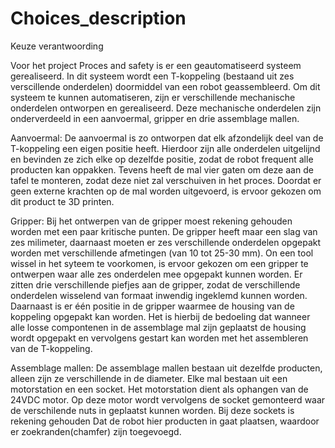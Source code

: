 # Choices_description

Keuze verantwoording

Voor het project Proces and safety is er een geautomatiseerd systeem gerealiseerd. In dit systeem wordt een T-koppeling (bestaand uit zes verscillende onderdelen) doormiddel van een robot geassembleerd. Om dit systeem te kunnen automatiseren, zijn er verschillende mechanische onderdelen ontworpen en gerealiseerd. Deze mechanische onderdelen zijn onderverdeeld in een aanvoermal, gripper en drie assemblage mallen.

Aanvoermal:
De aanvoermal is zo ontworpen dat elk afzondelijk deel van de T-koppeling een eigen positie heeft. Hierdoor zijn alle onderdelen uitgelijnd en bevinden ze zich elke op dezelfde positie, zodat de robot frequent alle producten kan oppakken. Tevens heeft de mal vier gaten om deze aan de tafel te monteren, zodat deze niet zal verschuiven in het proces. Doordat er geen externe krachten op de mal worden uitgevoerd, is ervoor gekozen om dit product te 3D printen.

Gripper:
Bij het ontwerpen van de gripper moest rekening gehouden worden met een paar kritische punten. De gripper heeft maar een slag van zes milimeter, daarnaast moeten er zes verschillende onderdelen opgepakt worden met verschillende afmetingen (van 10 tot 25-30 mm). On een tool wissel in het syteem te voorkomen, is ervoor gekozen om een gripper te ontwerpen waar alle zes onderdelen mee opgepakt kunnen worden. Er zitten drie verschillende piefjes aan de gripper, zodat de verschillende onderdelen wisselend van formaat inwendig ingeklemd kunnen worden. Daarnaast is er één positie in de gripper waarmee de housing van de koppeling opgepakt kan worden. Het is hierbij de bedoeling dat wanneer alle losse compontenen in de assemblage mal zijn geplaatst de housing wordt opgepakt en vervolgens gestart kan worden met het assembleren van de T-koppeling.

Assemblage mallen:
De assemblage mallen bestaan uit dezelfde producten, alleen zijn ze verschillende in de diameter. Elke mal bestaan uit een motorstation en een socket. Het motorstation dient als ophangen van de 24VDC motor. Op deze motor wordt vervolgens de socket gemonteerd waar de verschilende nuts in geplaatst kunnen worden. Bij deze sockets is rekening gehouden Dat de robot hier producten in gaat plaatsen, waardoor er zoekranden(chamfer) zijn toegevoegd. 